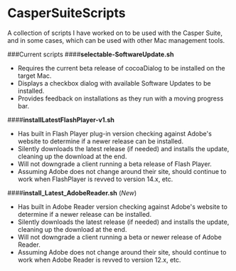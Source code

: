 CasperSuiteScripts
==================

A collection of scripts I have worked on to be used with the Casper Suite, and in some cases, which can be used with other Mac management tools.

###Current scripts
####**selectable-SoftwareUpdate.sh**<br>
- Requires the current beta release of cocoaDialog to be installed on the target Mac.
- Displays a checkbox dialog with available Software Updates to be installed.
- Provides feedback on installations as they run with a moving progress bar.

####**installLatestFlashPlayer-v1.sh**<br>
- Has built in Flash Player plug-in version checking against Adobe's website to determine if a newer release can be installed.
- Silently downloads the latest release (if needed) and installs the update, cleaning up the download at the end.
- Will not downgrade a client running a beta release of Flash Player.
- Assuming Adobe does not change around their site, should continue to work when FlashPlayer is revved to version 14.x, etc.

####**install_Latest_AdobeReader.sh**   (_New_)<br>
- Has built in Adobe Reader version checking against Adobe's website to determine if a newer release can be installed.
- Silently downloads the latest release (if needed) and installs the update, cleaning up the download at the end.
- Will not downgrade a client running a beta or newer release of Adobe Reader.
- Assuming Adobe does not change around their site, should continue to work when Adobe Reader is revved to version 12.x, etc.
